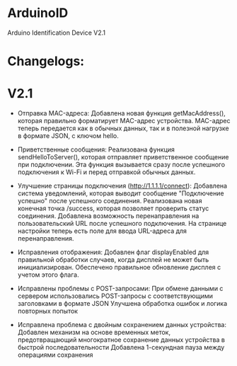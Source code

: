 # ArduinoID 
Arduino Identification Device V2.1

# Changelogs:

# V2.1
- Отправка MAC-адреса:
Добавлена новая функция getMacAddress(), которая правильно форматирует MAC-адрес устройства.
MAC-адрес теперь передается как в обычных данных, так и в полезной нагрузке в формате JSON, с ключом hello.

- Приветственные сообщения:
Реализована функция sendHelloToServer(), которая отправляет приветственное сообщение при подключении.
Эта функция вызывается сразу после успешного подключения к Wi-Fi и перед отправкой обычных данных.

- Улучшение страницы подключения (http://1.1.1.1/connect):
Добавлена система уведомлений, которая выводит сообщение "Подключение успешно" после успешного соединения.
Реализована новая конечная точка /success, которая позволяет проверить статус соединения.
Добавлена возможность перенаправления на пользовательский URL после успешного подключения.
На странице настройки теперь есть поле для ввода URL-адреса для перенаправления.

- Исправления отображения:
Добавлен флаг displayEnabled для правильной обработки случаев, когда дисплей не может быть инициализирован.
Обеспечено правильное обновление дисплея с учетом этого флага.

- Исправлены проблемы с POST-запросами:
При обмене данными с сервером использовались POST-запросы с соответствующими заголовками в формате JSON
Улучшена обработка ошибок и логика повторных попыток

- Исправлена проблема с двойным сохранением данных устройства:
Добавлен механизм на основе временных меток, предотвращающий многократное сохранение данных устройства в быстрой последовательности
Добавлена 1-секундная пауза между операциями сохранения
